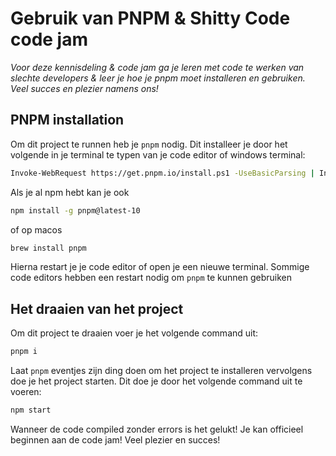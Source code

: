 # Gebruik van PNPM & Shitty Code code jam 
*Voor deze kennisdeling & code jam ga je leren met code te werken van slechte developers & leer je hoe je pnpm moet installeren en gebruiken. Veel succes en plezier namens ons!*

## PNPM installation
Om dit project te runnen heb je `pnpm` nodig. Dit installeer je door het volgende in je terminal te typen van je code editor of windows terminal:
```bash
Invoke-WebRequest https://get.pnpm.io/install.ps1 -UseBasicParsing | Invoke-Expression
```
Als je al npm hebt kan je ook 
```bash
npm install -g pnpm@latest-10
```
of op macos 
```bash
brew install pnpm
```
Hierna restart je je code editor of open je een nieuwe terminal. Sommige code editors hebben een restart nodig om `pnpm` te kunnen gebruiken

## Het draaien van het project
Om dit project te draaien voer je het volgende command uit:
```bash
pnpm i
```
Laat `pnpm` eventjes zijn ding doen om het project te installeren
vervolgens doe je het project starten. Dit doe je door het volgende command uit te voeren:
```bash
npm start
```
Wanneer de code compiled zonder errors is het gelukt! Je kan officieel beginnen aan de code jam! Veel plezier en succes!
